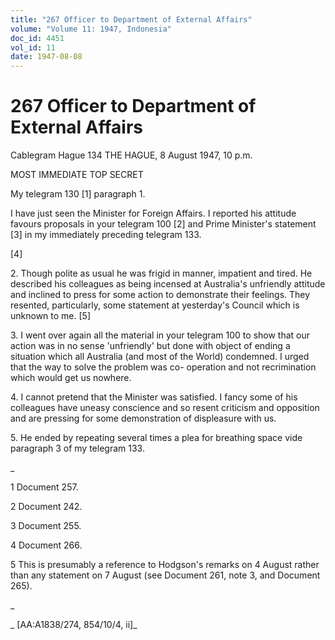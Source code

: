 ```yaml
---
title: "267 Officer to Department of External Affairs"
volume: "Volume 11: 1947, Indonesia"
doc_id: 4451
vol_id: 11
date: 1947-08-08
---
```


# 267 Officer to Department of External Affairs

Cablegram Hague 134 THE HAGUE, 8 August 1947, 10 p.m.

MOST IMMEDIATE TOP SECRET

My telegram 130 [1] paragraph 1.

I have just seen the Minister for Foreign Affairs. I reported his attitude favours proposals in your telegram 100 [2] and Prime Minister's statement [3] in my immediately preceding telegram 133.

[4]

2\. Though polite as usual he was frigid in manner, impatient and tired. He described his colleagues as being incensed at Australia's unfriendly attitude and inclined to press for some action to demonstrate their feelings. They resented, particularly, some statement at yesterday's Council which is unknown to me. [5]

3\. I went over again all the material in your telegram 100 to show that our action was in no sense 'unfriendly' but done with object of ending a situation which all Australia (and most of the World) condemned. I urged that the way to solve the problem was co- operation and not recrimination which would get us nowhere.

4\. I cannot pretend that the Minister was satisfied. I fancy some of his colleagues have uneasy conscience and so resent criticism and opposition and are pressing for some demonstration of displeasure with us.

5\. He ended by repeating several times a plea for breathing space vide paragraph 3 of my telegram 133.

_

1 Document 257.

2 Document 242.

3 Document 255.

4 Document 266.

5 This is presumably a reference to Hodgson's remarks on 4 August rather than any statement on 7 August (see Document 261, note 3, and Document 265).

_

_ [AA:A1838/274, 854/10/4, ii]_
